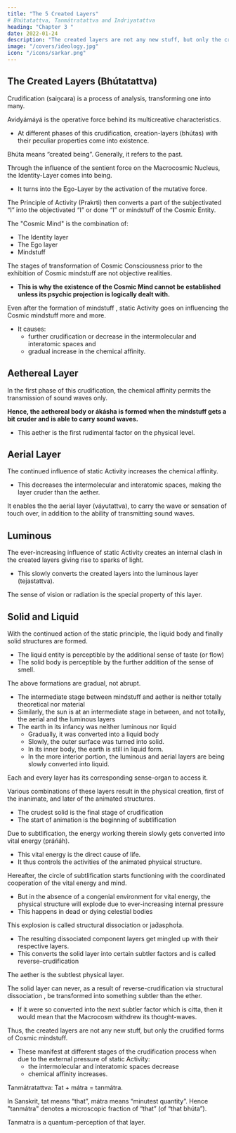 ```yaml
---
title: "The 5 Created Layers"
# Bhútatattva, Tanmátratattva and Indriyatattva
heading: "Chapter 3 "
date: 2022-01-24
description: "The created layers are not any new stuff, but only the crudified forms of Cosmic mindstuff."
image: "/covers/ideology.jpg"
icon: "/icons/sarkar.png"
---
```



## The Created Layers (Bhútatattva)

Crudification (saiṋcara) is a process of analysis, transforming one into many. 

Avidyámáyá is the operative force behind its multicreative characteristics. 
- At different phases of this crudification, <!--  or --> creation-layers (bhútas) with their peculiar properties come into existence.

Bhúta means “created being”. Generally, it refers to the past. 

Through the influence of the sentient force on the Macrocosmic Nucleus<!-- Puruśottama -->, the Identity-Layer <!-- Mahattattva --> comes into being. 
- It turns into the Ego-Layer <!-- Ahaḿtattva --> by the activation of the mutative force. <!--  this Mahattattva is metamorphosed into ;  -->

The Principle of Activity (Prakrti) then converts a part of the subjectivated “I” into the objectivated “I” or done “I” or mindstuff of the Cosmic Entity. 

The "Cosmic Mind" is the combination of:
- The Identity layer
- The Ego layer<!--  Mahattattva, Ahaḿtattva and citta.-->
- Mindstuff  

The stages of transformation of Cosmic Consciousness prior to the exhibition of Cosmic <!-- citta --> mindstuff are not objective realities. 
- **This is why <!--  in the strict sense of the term, and as such --> the existence of the Cosmic Mind cannot be established unless<!--  and until --> its psychic projection is logically dealt with.**

Even after the formation of mindstuff <!-- citta -->, static Activity<!--  Prakrti --> goes on influencing the Cosmic mindstuff more and more.
- It causes:
  - further crudification or decrease in the intermolecular and interatomic spaces and 
  - gradual increase in the chemical affinity.


## Aethereal Layer

In the first phase of this crudification, the chemical affinity permits the transmission of sound waves only. 

**Hence, the aethereal body or ákásha is formed when the mindstuff gets a bit cruder and is able to carry sound waves.**
- This aether <!-- ákásha --> is the first rudimental factor on the physical level.


## Aerial Layer

The continued influence of static Activity <!-- Prakrti --> increases the chemical affinity. 
- This decreases the intermolecular and interatomic spaces, making the <!-- factor or bhúta --> layer cruder than the aether<!-- ákásha -->. 

It enables the <!-- second factor, as --> the aerial layer (váyutattva), to carry the wave or sensation of touch over, in addition to the ability <!-- extant capacity --> of transmitting sound waves.


## Luminous

The ever-increasing influence of static Activity <!-- Prakrti --> creates an internal clash in the created layers <!-- váyubhúta --> giving rise to sparks of light.
- This slowly converts the created layers <!-- váyubhúta --> into the luminous layer (tejastattva). 

The sense of vision or radiation <!-- of rúpatanmátra --> is the special property of this layer. <!-- luminous factor. -->


## Solid and Liquid

With the continued action of the static principle, the liquid body and finally solid structures are formed. 
- The liquid entity is perceptible by the additional sense of taste (or flow)
- The solid body is perceptible by the further addition of the sense of smell.

The above formations are gradual, not abrupt. 
- The intermediate stage between mindstuff and aether is neither totally theoretical <!-- abstract --> nor material
- Similarly, the sun is at an intermediate stage in between, and not totally, the aerial and the luminous layers
- The earth in its infancy was neither luminous nor liquid
  - Gradually, it was converted into a liquid body
  - Slowly, the outer surface was turned into solid. 
  - In its inner body, the earth is still in liquid form. 
  - In the more interior portion, the luminous and aerial <!-- gaseous --> layers are being slowly converted into liquid.

Each and every layer<!--  bhúta --> has its corresponding sense-organ to access it. <!-- is accessible to a certain sense of conceptions or perceptions, by which the sensory organs recognize or classify it.  -->

Various combinations of these layers <!-- bhútatattvas --> result in the physical creation, first of the inanimate, and later of the animated structures. 
- The crudest solid is the final stage of crudification <!-- saiṋcara. -->
- The start of animation <!-- stage --> is the beginning of subtlification <!-- the process of pratisaiṋcara. -->

Due to subtlification, the energy <!-- or práńa --> working therein slowly gets converted into vital energy (práńáh). 
- This vital energy is the direct cause of life. 
- It thus controls the activities of the animated physical structure. 

Hereafter, the circle of subtlification <!-- pratisaiṋcara --> starts functioning with the coordinated cooperation of the vital energy <!-- práńáh --> and mind. 
- But in the absence of a congenial environment for vital energy, the physical structure will explode due to ever-increasing internal pressure
- This <!--  the práńáh to get expressed, as in the case of --> happens in dead or dying celestial bodies

This explosion is called structural dissociation or jad́asphot́a. 
- The resulting dissociated component layers <!-- (dissociated as a result of jad́asphot́a) --> get mingled up with their respective layers<!-- tattvas -->.
- This converts the solid layer <!-- This process of jad́asphot́a, as a result of which the crudest factor, --> into certain subtler factors and is called reverse-crudification<!-- , may be termed “negative saiṋcara”. --> 

The aether<!--  factor --> is the subtlest physical layer.

The solid layer can never, as a result of reverse-crudification via structural dissociation <!-- negative saiṋcara or jad́asphot́a -->, be transformed into something subtler than the ether.
- If it were so converted into the next subtler factor which is citta, then it would mean that the Macrocosm withdrew its thought-waves.

Thus, the created layers <!-- bhútas --> are not any new stuff, but only the crudified forms of Cosmic mindstuff. 
- These manifest at different stages of the crudification <!-- saiṋcara --> process when due to the external pressure of static Activity<!-- Prakrti -->:
  - the intermolecular and interatomic spaces decrease
  - chemical affinity increases.

Tanmátratattva: Tat + mátra = tanmátra. 

In Sanskrit, tat means “that”, mátra means “minutest quantity”. Hence "tanmátra" denotes a microscopic fraction of “that” (of “that bhúta”).

Tanmatra is a quantum-perception of that layer. 

<!-- According to the philosophy of Ananda Marga, --> 
